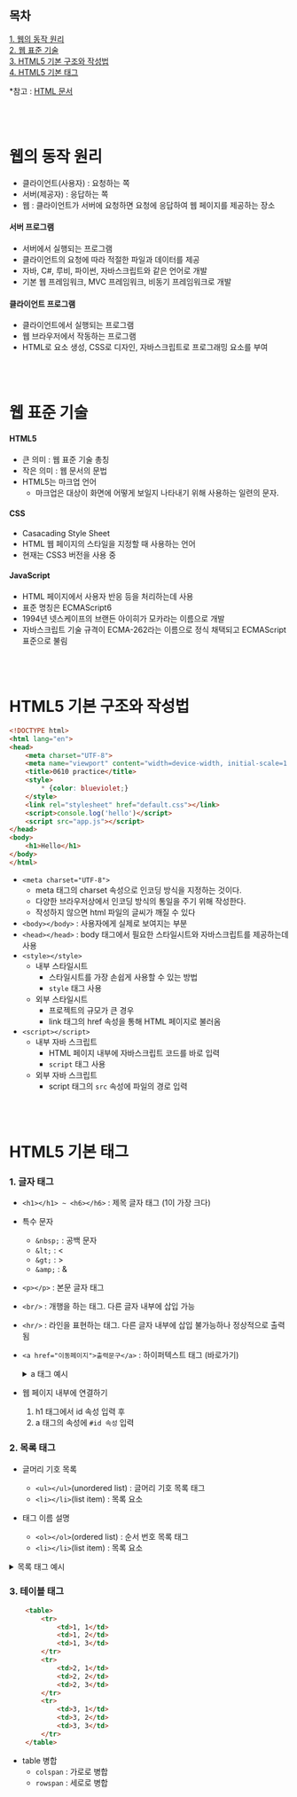 ## 목차
[1. 웹의 동작 원리](#웹의-동작-원리)  
[2. 웹 표준 기술](#웹-표준-기술)   
[3. HTML5 기본 구조와 작성법](#html5-기본-구조와-작성법)   
[4. HTML5 기본 태그](#html5-기본-태그)     

*참고 : [HTML 문서](https://developer.mozilla.org/ko/docs/Web/HTML)   

<br/>
<br/>


# 웹의 동작 원리
- 클라이언트(사용자) : 요청하는 쪽
- 서버(제공자) : 응답하는 쪽
- 웹 : 클라이언트가 서버에 요청하면 요청에 응답하여 웹 페이지를 제공하는 장소

#### 서버 프로그램
- 서버에서 실행되는 프로그램   
- 클라이언트의 요청에 따라 적절한 파일과 데이터를 제공   
- 자바, C#, 루비, 파이썬, 자바스크립트와 같은 언어로 개발   
- 기본 웹 프레임워크, MVC 프레임워크, 비동기 프레임워크로 개발   

#### 클라이언트 프로그램
- 클라이언트에서 실행되는 프로그램   
- 웹 브라우저에서 작동하는 프로그램   
- HTML로 요소 생성, CSS로 디자인, 자바스크립트로 프로그래밍 요소를 부여

<br/>
<br/>


# 웹 표준 기술
#### HTML5
- 큰 의미 : 웹 표준 기술 총칭
- 작은 의미 : 웹 문서의 문법      
- HTML5는 마크업 언어    
    - 마크업은 대상이 화면에 어떻게 보일지 나타내기 위해 사용하는 일련의 문자.
#### CSS
- Casacading Style Sheet
- HTML 웹 페이지의 스타일을 지정할 때 사용하는 언어
- 현재는 CSS3 버전을 사용 중
#### JavaScript
- HTML 페이지에서 사용자 반응 등을 처리하는데 사용
- 표준 명칭은 ECMAScript6
- 1994년 넷스케이프의 브랜든 아이히가 모카라는 이름으로 개발
- 자바스크립트 기술 규격이 ECMA-262라는 이름으로 정식 채택되고 ECMAScript 표준으로 불림

<br/>
<br/>


# HTML5 기본 구조와 작성법
```html
<!DOCTYPE html>
<html lang="en">
<head>
    <meta charset="UTF-8">
    <meta name="viewport" content="width=device-width, initial-scale=1.0">
    <title>0610 practice</title>
    <style>
        * {color: blueviolet;}
    </style>
    <link rel="stylesheet" href="default.css"></link>
    <script>console.log('hello')</script>
    <script src="app.js"></script>
</head>
<body>
    <h1>Hello</h1>
</body>
</html>
```
- `<meta charset="UTF-8">`   
    - meta 태그의 charset 속성으로 인코딩 방식을 지정하는 것이다.
    - 다양한 브라우저상에서 인코딩 방식의 통일을 주기 위해 작성한다.
    - 작성하지 않으면 html 파일의 글씨가 깨질 수 있다
- `<body></body>` : 사용자에게 실제로 보여지는 부분
- `<head></head>` : body 태그에서 필요한 스타일시트와
자바스크립트를 제공하는데 사용
- `<style></style>`
    - 내부 스타일시트
        - 스타일시트를 가장 손쉽게 사용할 수 있는 방법
        - `style` 태그 사용
    - 외부 스타일시트
        - 프로젝트의 규모가 큰 경우
        - link 태그의 href 속성을 통해 HTML 페이지로 불러옴
- `<script></script>`
    - 내부 자바 스크립트
        - HTML 페이지 내부에 자바스크립트 코드를 바로 입력
        - `script` 태그 사용
    - 외부 자바 스크립트
        - script 태그의 `src` 속성에 파일의 경로 입력

<br/>
<br/>


# HTML5 기본 태그
### 1. 글자 태그
- `<h1></h1> ~ <h6></h6>` : 제목 글자 태그 (1이 가장 크다)
- 특수 문자
    - `&nbsp;` : 공백 문자 
    - `&lt;` : <
    - `&gt;` : >
    - `&amp;` : & 
- `<p></p>` : 본문 글자 태그
- `<br/>` : 개행을 하는 태그. 다른 글자 내부에 삽입 가능
- `<hr/>` : 라인을 표현하는 태그. 다른 글자 내부에 삽입 불가능하나 정상적으로 출력됨
- `<a href="이동페이지">출력문구</a>` : 하이퍼텍스트 태그 (바로가기)
    <details>
    <summary>a 태그 예시</summary>
    <div markdown="1">

        
        <!-- 하이퍼링크 -->
        <a href="http://www.bitcamp.co.kr">비트캠프</a><br>
        <a href="http://www.naver.com/">네이버</a><br>
        <a href="http://www.daum.com/">다음</a><br>

        <!-- 하위 폴더로 이동하기 -->
        <a href="./link/link.html">link.html</a>
        <a href="./intro/intro.html">intro.html</a>

        <!-- 상위 폴더로 이동하기 -->
        <a href="../index.html">index.html로 돌아가기</a>
        
        

    </div>
    </details>
- 웹 페이지 내부에 연결하기
    1. h1 태그에서 id 속성 입력 후
    2. a 태그의 속성에 `#id 속성` 입력
### 2. 목록 태그
- 글머리 기호 목록
    - `<ul></ul>`(unordered list) : 글머리 기호 목록 태그
    - `<li></li>`(list item) : 목록 요소

- 태그 이름 설명
    - `<ol></ol>`(ordered list) : 순서 번호 목록 태그
    - `<li></li>`(list item) : 목록 요소
<details>
    <summary>목록  태그 예시</summary>
    <div markdown="1">

    
        <ul>
            <li>사과</li>
            <li>바나나</li>
            <li>오렌지</li>
        </ul>
        <ol>
            <li>사과</li>
            <li>바나나</li>
            <li>오렌지</li>
        </ol>
   

    </div>
</details>

### 3. 테이블 태그
```html
    <table>
        <tr>
            <td>1, 1</td>
            <td>1, 2</td>
            <td>1, 3</td>
        </tr>
        <tr>
            <td>2, 1</td>
            <td>2, 2</td>
            <td>2, 3</td>
        </tr>
        <tr>
            <td>3, 1</td>
            <td>3, 2</td>
            <td>3, 3</td>
        </tr>
    </table>
```
- table 병합
    - `colspan` : 가로로 병합
    - `rowspan` : 세로로 병합